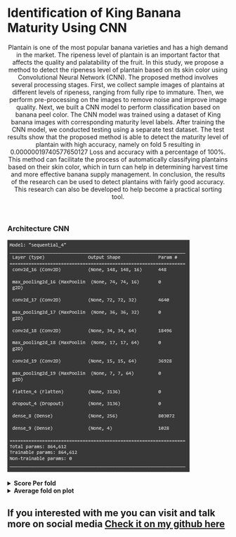 <h1>Identification of King Banana Maturity Using CNN</h1>

<p align="center">
  Plantain is one of the most popular banana varieties and has a high demand in the market. 
The ripeness level of plantain is an important factor that affects the quality and palatability 
of the fruit. In this study, we propose a method to detect the ripeness level of plantain based 
on its skin color using Convolutional Neural Network (CNN). The proposed method 
involves several processing stages. First, we collect sample images of plantains at different 
levels of ripeness, ranging from fully ripe to immature. Then, we perform pre-processing on 
the images to remove noise and improve image quality. Next, we built a CNN model to 
perform classification based on banana peel color. The CNN model was trained using a 
dataset of King banana images with corresponding maturity level labels. After training the 
CNN model, we conducted testing using a separate test dataset. The test results show that 
the proposed method is able to detect the maturity level of plantain with high accuracy, 
namely on fold 5 resulting in 0.00000019740577650127 Loss and accuracy with a 
percentage of 100%. This method can facilitate the process of automatically classifying 
plantains based on their skin color, which in turn can help in determining harvest time and 
more effective banana supply management. In conclusion, the results of the research can be 
used to detect plantains with fairly good accuracy. This research can also be developed to 
help become a practical sorting tool.
</p>
<br>
<h3>Architecture CNN</h3>

![](CNN/Arsitek_CNN.png)

<details>
  <summary><b>Score Per fold</b></summary>
  <ul>
    <li>
       Fold 1 - Loss: 0.16253536939620972 - Accuracy: 98.07692170143127%
    </li>
    <li>
       Fold 2 - Loss: 0.008140583522617817 - Accuracy: 100.0%
    </li>
    <li>
       Fold 3 - Loss: 0.0010860570473596454 - Accuracy: 100.0%
    </li>
    <li>
       Fold 4 - Loss: 0.0006329502211883664 - Accuracy: 100.0%
    </li>
    <li>
       Fold 5 - Loss: 0.0008991683716885746 - Accuracy: 100.0%
    </li>
  </ul>
  <p><b>Average Scores for all Folds:</b></p>
  <ul>
    <li>
       Accuracy: 99.61538434028625 
    </li>
    <li>
       Loss: 0.03465882571181282
    </li>
  </ul>
  
</details>

<details>
  <summary><b>Average fold on plot</b></summary>

  ![](CNN/Average_Fold_Graph.png)
  
</details>


<h2>If you interested with me you can visit and talk more on social media <a href="https://github.com/albanijohanes">Check it on my github here</a></h2>
